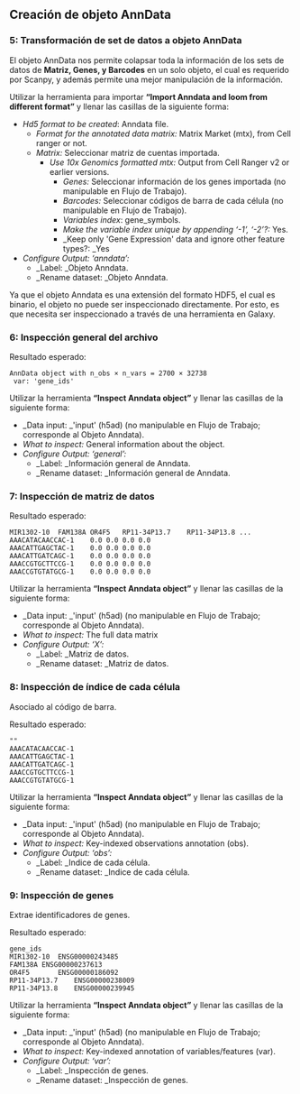 ## Creación de objeto AnnData


### 5: Transformación de set de datos a objeto AnnData

El objeto AnnData nos permite colapsar toda la información de los sets de datos de **Matriz, Genes, y Barcodes** en un solo objeto, el cual es requerido por Scanpy, y además permite una mejor manipulación de la información.

Utilizar la herramienta para importar **“Import Anndata and loom from different format”** y llenar las casillas de la siguiente forma:



* _Hd5 format to be created_: Anndata file.
    * _Format for the annotated data matrix:_ Matrix Market (mtx), from Cell ranger or not.
    * _Matrix:_ Seleccionar matriz de cuentas importada.
        * _Use 10x Genomics formatted mtx:_ Output from Cell Ranger v2 or earlier versions.
            * _Genes:_ Seleccionar información de los genes importada (no manipulable en Flujo de Trabajo).
            * _Barcodes:_ Seleccionar códigos de barra de cada célula (no manipulable en Flujo de Trabajo).
            * _Variables index_: gene_symbols.
            * _Make the variable index unique by appending ‘-1’, ‘-2’?:_ Yes.
            * _Keep only 'Gene Expression' data and ignore other feature types?: _Yes
* _Configure Output: ‘anndata’:_
    * _Label: _Objeto Anndata.
    * _Rename dataset: _Objeto Anndata.

Ya que el objeto Anndata es una extensión del formato HDF5, el cual es binario, el objeto no puede ser inspeccionado directamente. Por esto, es que necesita ser inspeccionado a través de una herramienta en Galaxy.




### 6: Inspección general del archivo

Resultado esperado:


```
AnnData object with n_obs × n_vars = 2700 × 32738
 var: 'gene_ids'
```


Utilizar la herramienta **“Inspect Anndata object”** y llenar las casillas de la siguiente forma:



* _Data input: _'input' (h5ad) (no manipulable en Flujo de Trabajo; corresponde al Objeto Anndata).
* _What to inspect:_ General information about the object.
* _Configure Output: ‘general’:_
    * _Label: _Información general de Anndata.
    * _Rename dataset: _Información general de Anndata.


### 7: Inspección de matriz de datos

Resultado esperado:


```
MIR1302-10	FAM138A	OR4F5	RP11-34P13.7	RP11-34P13.8 ...
AAACATACAACCAC-1	0.0	0.0	0.0	0.0
AAACATTGAGCTAC-1	0.0	0.0	0.0	0.0
AAACATTGATCAGC-1	0.0	0.0	0.0	0.0
AAACCGTGCTTCCG-1	0.0	0.0	0.0	0.0
AAACCGTGTATGCG-1	0.0	0.0	0.0	0.0
```


Utilizar la herramienta **“Inspect Anndata object”** y llenar las casillas de la siguiente forma:



* _Data input: _'input' (h5ad) (no manipulable en Flujo de Trabajo; corresponde al Objeto Anndata).
* _What to inspect:_ The full data matrix
* _Configure Output: ‘X’:_
    * _Label: _Matriz de datos.
    * _Rename dataset: _Matriz de datos.


### 8: Inspección de índice de cada célula

Asociado al código de barra.

Resultado esperado:


```
""
AAACATACAACCAC-1
AAACATTGAGCTAC-1
AAACATTGATCAGC-1
AAACCGTGCTTCCG-1
AAACCGTGTATGCG-1
```


Utilizar la herramienta **“Inspect Anndata object”** y llenar las casillas de la siguiente forma:



* _Data input: _'input' (h5ad) (no manipulable en Flujo de Trabajo; corresponde al Objeto Anndata).
* _What to inspect:_ Key-indexed observations annotation (obs).
* _Configure Output: ‘obs’:_
    * _Label: _Indice de cada célula.
    * _Rename dataset: _Indice de cada célula.


### 9: Inspección de genes

Extrae identificadores de genes.

Resultado esperado:


```
gene_ids
MIR1302-10	ENSG00000243485
FAM138A	ENSG00000237613
OR4F5		ENSG00000186092
RP11-34P13.7	ENSG00000238009
RP11-34P13.8	ENSG00000239945
```


Utilizar la herramienta **“Inspect Anndata object”** y llenar las casillas de la siguiente forma:



* _Data input: _'input' (h5ad) (no manipulable en Flujo de Trabajo; corresponde al Objeto Anndata).
* _What to inspect:_ Key-indexed annotation of variables/features (var).
* _Configure Output: ‘var’:_
    * _Label: _Inspección de genes.
    * _Rename dataset: _Inspección de genes.

